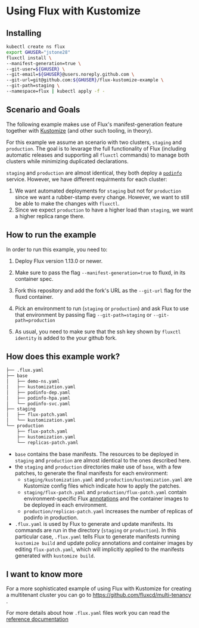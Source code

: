 # Using Flux with Kustomize

## Installing

```bash
kubectl create ns flux
export GHUSER="jstone28"
fluxctl install \
--manifest-generation=true \
--git-user=${GHUSER} \
--git-email=${GHUSER}@users.noreply.github.com \
--git-url=git@github.com:${GHUSER}/flux-kustomize-example \
--git-path=staging \
--namespace=flux | kubectl apply -f -
```

## Scenario and Goals

The following example makes use of Flux's manifest-generation feature
together with [Kustomize](https://github.com/kubernetes-sigs/kustomize) (and other such tooling, in theory).

For this example we assume an scenario with two clusters, `staging` and
`production`. The goal is to levarage the full functionality of Flux (including
automatic releases and supporting all `fluxctl` commands) to manage both
clusters while minimizing duplicated declarations.

`staging` and `production` are almost identical, they both deploy a
[`podinfo`](https://github.com/stefanprodan/k8s-podinfo) service. However, we
have different requirments for each cluster:

1. We want automated deployments for `staging` but not for `production` since we want a rubber-stamp
   every change. However, we want to still be able to make the changes with `fluxctl`.
2. Since we expect `production` to have a higher load than `staging`, we want a higher replica range there.

## How to run the example

In order to run this example, you need to:

1. Deploy Flux version 1.13.0 or newer.

2. Make sure to pass the flag `--manifest-generation=true` to fluxd, in its container spec.

3. Fork this repository and add the fork's URL as the `--git-url` flag for the fluxd container.

4. Pick an environment to run (`staging` or `production`) and ask Flux to use
that environment by passing flag `--git-path=staging` or `--git-path=production`

5. As usual, you need to make sure that the ssh key shown by `fluxctl identity`
is added to the your github fork.

## How does this example work?

```bash
├── .flux.yaml
├── base
│   ├── demo-ns.yaml
│   ├── kustomization.yaml
│   ├── podinfo-dep.yaml
│   ├── podinfo-hpa.yaml
│   └── podinfo-svc.yaml
├── staging
│   ├── flux-patch.yaml
│   └── kustomization.yaml
└── production
    ├── flux-patch.yaml
    ├── kustomization.yaml
    └── replicas-patch.yaml
```

* `base` contains the base manifests. The resources to be deployed in
  `staging` and `production` are almost identical to the ones described here.
* the `staging` and `production` directories make use of `base`, with a few patches,
  to generate the final manifests for each environment:
    * `staging/kustomization.yaml` and `production/kustomization.yaml`
       are Kustomize config files which indicate how to apply the patches.
    * `staging/flux-patch.yaml` and `production/flux-patch.yaml` contain
       environment-specific Flux [annotations](https://docs.fluxcd.io/en/latest/tutorials/driving-flux/)
       and the container images to be deployed in each environment.
    * `production/replicas-patch.yaml` increases the number of replicas of podinfo in production.
* `.flux.yaml` is used by Flux to generate and update manifests.
  Its commands are run in the directory (`staging` or `production`).
  In this particular case, `.flux.yaml` tells Flux to generate manifests running
  `kustomize build` and update policy annotations and container images by editing
  `flux-patch.yaml`, which will implicitly applied to the manifests generated with
  `kustomize build`.

## I want to know more

For a more sophisticated example of using Flux with Kustomize for creating a
multitenant cluster you can go to https://github.com/fluxcd/multi-tenancy .

For more details about how `.flux.yaml` files work  you can read the
[reference documentation](https://docs.fluxcd.io/en/latest/references/fluxyaml-config-files/)
